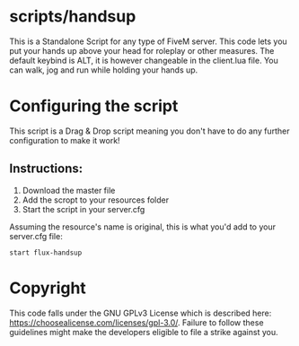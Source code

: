 # scripts/handsup
This is a Standalone Script for any type of FiveM server.
This code lets you put your hands up above your head for roleplay or other measures. The default keybind is ALT, it is however changeable in the client.lua file.
You can walk, jog and run while holding your hands up.

# Configuring the script
This script is a Drag & Drop script meaning you don't have to do any further configuration to make it work!
## Instructions:
1. Download the master file
2. Add the scropt to your resources folder
3. Start the script in your server.cfg

Assuming the resource's name is original, this is what you'd add to your server.cfg file:
```
start flux-handsup
```

# Copyright
This code falls under the GNU GPLv3 License which is described here: https://choosealicense.com/licenses/gpl-3.0/. Failure to follow these guidelines might make the developers eligible to file a strike against you.

